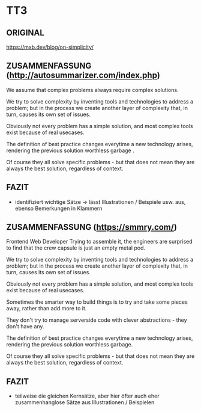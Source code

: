 # TT3

## ORIGINAL
https://mxb.dev/blog/on-simplicity/

## ZUSAMMENFASSUNG (http://autosummarizer.com/index.php)
We assume that complex problems always require complex solutions.

We try to solve complexity by inventing tools and technologies to address a problem; but in the process we create another layer of complexity that, in turn, causes its own set of issues.

Obviously not every problem has a simple solution, and most complex tools exist because of real usecases.

The definition of best practice changes everytime a new technology arises, rendering the previous solution worthless garbage .

Of course they all solve specific problems - but that does not mean they are always the best solution, regardless of context.

## FAZIT
- identifiziert wichtige Sätze -> lässt Illustrationen / Beispiele usw. aus, ebenso Bemerkungen in Klammern

## ZUSAMMENFASSUNG (https://smmry.com/)
Frontend Web Developer
Trying to assemble it, the engineers are surprised to find that the crew capsule is just an empty metal pod.

We try to solve complexity by inventing tools and technologies to address a problem; but in the process we create another layer of complexity that, in turn, causes its own set of issues.

Obviously not every problem has a simple solution, and most complex tools exist because of real usecases.

Sometimes the smarter way to build things is to try and take some pieces away, rather than add more to it.

They don't try to manage serverside code with clever abstractions - they don't have any.

The definition of best practice changes everytime a new technology arises, rendering the previous solution worthless garbage.

Of course they all solve specific problems - but that does not mean they are always the best solution, regardless of context.

## FAZIT
- teilweise die gleichen Kernsätze, aber hier öfter auch eher zusammenhanglose Sätze aus Illustrationen / Beispielen